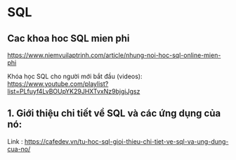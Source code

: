 # SQL
## Cac khoa hoc SQL mien phi
https://www.niemvuilaptrinh.com/article/nhung-noi-hoc-sql-online-mien-phi

Khóa học SQL cho người mới bắt đầu (videos): https://www.youtube.com/playlist?list=PLfuyf4LvBOUpYK29JHXTvxNz9bjgiJgsz

## 1. Giới thiệu chi tiết về SQL và các ứng dụng của nó:

Link : https://cafedev.vn/tu-hoc-sql-gioi-thieu-chi-tiet-ve-sql-va-ung-dung-cua-no/


